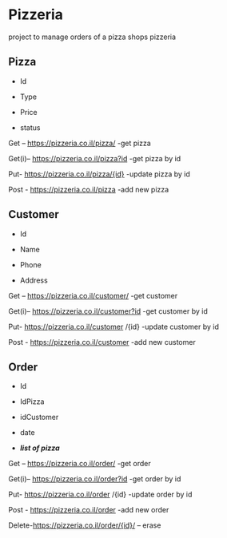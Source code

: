 # Pizzeria
project to manage orders of a pizza shops 
pizzeria

## Pizza

+ Id

+ Type

+ Price

+ status

Get – https://pizzeria.co.il/pizza/ -get pizza

Get(i)– https://pizzeria.co.il/pizza?id -get pizza  by id

Put- https://pizzeria.co.il/pizza/{id} -update pizza by id

Post - https://pizzeria.co.il/pizza  -add new pizza

## Customer

+ Id

+ Name

+ Phone

+ Address

Get – https://pizzeria.co.il/customer/ -get customer

Get(i)– https://pizzeria.co.il/customer?id -get customer by id

Put- https://pizzeria.co.il/customer /{id} -update customer by id

Post - https://pizzeria.co.il/customer -add new customer

## Order

+ Id

+ IdPizza

+ idCustomer

+ date

+ ***list of pizza***

Get – https://pizzeria.co.il/order/ -get order

Get(i)– https://pizzeria.co.il/order?id -get order by id

Put- https://pizzeria.co.il/order /{id} -update order by id

Post - https://pizzeria.co.il/order -add new order

Delete-https://pizzeria.co.il/order/{id}/ – erase 

